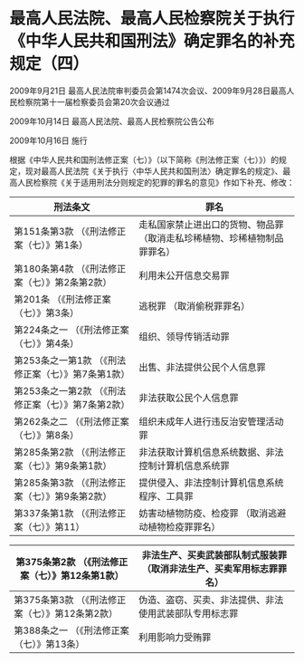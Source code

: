 # 最高人民法院、最高人民检察院关于执行《中华人民共和国刑法》确定罪名的补充规定（四）

2009年9月21日 最高人民法院审判委员会第1474次会议、2009年9月28日最高人民检察院第十一届检察委员会第20次会议通过

2009年10月14日 最高人民法院、最高人民检察院公告公布

2009年10月16日 施行



根据《中华人民共和国刑法修正案（七）》（以下简称《刑法修正案（七）》）的规定，现对最高人民法院《关于执行〈中华人民共和国刑法〉确定罪名的规定》、最高人民检察院《关于适用刑法分则规定的犯罪的罪名的意见》作如下补充、修改：

<!-- TABLE -->
| 刑法条文 |罪名 |
|-----|-----|
| 第151条第3款 （《刑法修正案（七）》第1条） |走私国家禁止进出口的货物、物品罪 （取消走私珍稀植物、珍稀植物制品罪罪名） |
| 第180条第4款 （《刑法修正案（七）》第2条第2款） |利用未公开信息交易罪 |
| 第201条 （《刑法修正案（七）》第3条） |逃税罪 （取消偷税罪罪名） |
| 第224条之一 （《刑法修正案（七）》第4条） |组织、领导传销活动罪 |
| 第253条之一第1款 （《刑法修正案（七）》第7条第1款） |出售、非法提供公民个人信息罪 |
| 第253条之一第2款 （《刑法修正案（七）》第7条第2款） |非法获取公民个人信息罪 |
| 第262条之二 （《刑法修正案（七）》第8条） |组织未成年人进行违反治安管理活动罪 |
| 第285条第2款 （《刑法修正案（七）》第9条第1款） |非法获取计算机信息系统数据、非法控制计算机信息系统罪 |
| 第285条第3款 （《刑法修正案（七）》第9条第2款） |提供侵入、非法控制计算机信息系统程序、工具罪 |
| 第337条第1款 （《刑法修正案（七）》第11） |妨害动植物防疫、检疫罪 （取消逃避动植物检疫罪罪名） |
<!-- TABLE END -->

<!-- TABLE -->
| 第375条第2款 （《刑法修正案（七）》第12条第1款） |非法生产、买卖武装部队制式服装罪 （取消非法生产、买卖军用标志罪罪名） |
|-----|-----|
| 第375条第3款 （《刑法修正案（七）》第12条第2款） |伪造、盗窃、买卖、非法提供、非法使用武装部队专用标志罪 |
| 第388条之一 （《刑法修正案（七）》第13条） |利用影响力受贿罪 |
<!-- TABLE END -->

